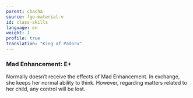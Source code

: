 ```yaml
---
parent: chacha
source: fgo-material-v
id: class-skills
language: en
weight: 1
profile: true
translation: "King of Padoru"
---
```


### Mad Enhancement: E+

Normally doesn’t receive the effects of Mad Enhancement. In exchange, she keeps her normal ability to think.
However, regarding matters related to her child, any control will be lost.
